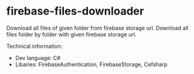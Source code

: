 # firebase-files-downloader
Download all files of given folder from firebase storage url.
Download all files folder by folder with given firebase storage url.

Technical information:
+ Dev language: C#
+ Libaries: FirebaseAuthentication, FirebaseStorage, Cefsharp
